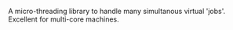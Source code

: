A micro-threading library to handle many simultanous virtual 'jobs'.  Excellent for multi-core machines.